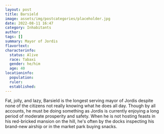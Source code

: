 ```yaml
---
layout: post
title: Barsield
image: assets/img/postcategories/placeholder.jpg
date: 2022-08-11 16:47
category: Inhabitants
author: 
tags: []
summary: Mayor of Jordis
flavortext: 
characterinfo:
  status: Alive
  race: Tabaxi
  gender: he/him
  age: 40
locationinfo:
  population: 
  ruler: 
  established: 
---
```


Fat, jolly, and lazy, Barsield is the longest serving mayor of Jordis despite none of the citizens not really knowing what he does all day. Though by all accounts, he must be doing something as Jordis is currently enjoying a long period of moderate prosperity and safety. When he is not hosting feasts in his red-bricked mansion on the hill, he's often by the docks inspecting his brand-new airship or in the market park buying snacks.